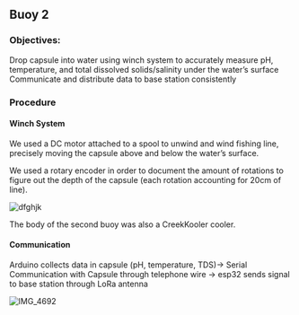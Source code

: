 ## Buoy 2 
### Objectives:
Drop capsule into water using winch system to accurately measure pH, temperature, and total dissolved solids/salinity under the water’s surface
Communicate and distribute data to base station consistently

### Procedure

#### Winch System

We used a DC motor attached to a spool to unwind and wind fishing line, precisely moving the capsule above and below the water’s surface.

We used a rotary encoder in order to document the amount of rotations to figure out the depth of the capsule (each rotation accounting for 20cm of line). 

![dfghjk](https://user-images.githubusercontent.com/73302110/182684151-29b68780-01c8-4524-92e2-1b8f6ac715de.jpeg)

The body of the second buoy was also a CreekKooler cooler.

#### Communication

Arduino collects data in capsule (pH, temperature, TDS)-> Serial Communication with Capsule through telephone wire -> esp32 sends signal to base station through LoRa antenna

![IMG_4692](https://user-images.githubusercontent.com/73302110/182684288-334ee714-ad2c-401f-95b4-82dbfd4d6adc.jpg)


